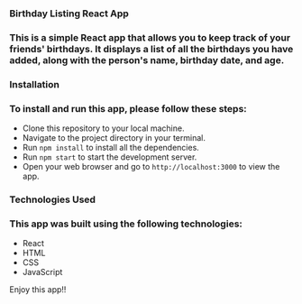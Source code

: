 ### Birthday Listing React App
### This is a simple React app that allows you to keep track of your friends' birthdays. It displays a list of all the birthdays you have added, along with the person's name, birthday date, and age.


### Installation
### To install and run this app, please follow these steps:

* Clone this repository to your local machine.
* Navigate to the project directory in your terminal.
* Run `npm install` to install all the dependencies.
* Run `npm start` to start the development server.
* Open your web browser and go to `http://localhost:3000` to view the app.

### Technologies Used
### This app was built using the following technologies:

* React
* HTML
* CSS
* JavaScript

Enjoy this app!!
